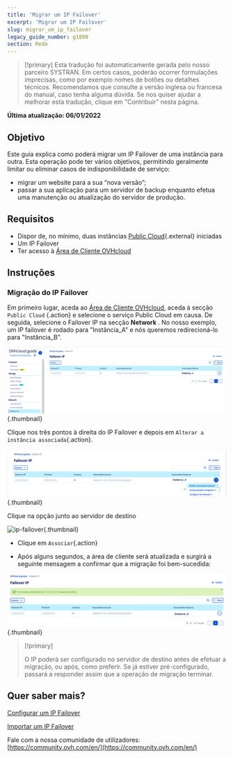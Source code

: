 ```yaml
---
title: 'Migrar um IP Failover'
excerpt: 'Migrar um IP Failover'
slug: migrar_um_ip_failover
legacy_guide_number: g1890
section: Rede
---
```


> [!primary]
> Esta tradução foi automaticamente gerada pelo nosso parceiro SYSTRAN. Em certos casos, poderão ocorrer formulações imprecisas, como por exemplo nomes de botões ou detalhes técnicos. Recomendamos que consulte a versão inglesa ou francesa do manual, caso tenha alguma dúvida. Se nos quiser ajudar a melhorar esta tradução, clique em "Contribuir" nesta página.
>

**Última atualização: 06/01/2022**

##  Objetivo
Este guia explica como poderá migrar um IP Failover de uma instância para outra. Esta operação pode ter vários objetivos, permitindo geralmente limitar ou eliminar casos de indisponibilidade de serviço:

- migrar um website para a sua “nova versão”;
- passar a sua aplicação para um servidor de backup enquanto efetua uma manutenção ou atualização do servidor de produção.


## Requisitos

- Dispor de, no mínimo, duas instâncias [Public Cloud](https://www.ovhcloud.com/pt/public-cloud/){.external} iniciadas
- Um IP Failover
- Ter acesso à [Área de Cliente OVHcloud](https://www.ovh.com/auth/?action=gotomanager&from=https://www.ovh.pt/&ovhSubsidiary=pt)

## Instruções

### Migração do IP Failover

Em primeiro lugar, aceda ao [Área de Cliente OVHcloud](https://www.ovh.com/auth/?action=gotomanager&from=https://www.ovh.pt/&ovhSubsidiary=pt), aceda à secção `Public Cloud` {.action} e selecione o serviço Public Cloud em causa. De seguida, selecione o Failover IP na secção **Network** .
No nosso exemplo, um IP failover é rodado para "Instância_A" e nós queremos redirecioná-lo para "Instância_B".

![ip-failover](images/failover2022.png){.thumbnail}

Clique nos três pontos à direita do IP Failover e depois em `Alterar a instância associada`{.action}. 

![ip-failover](images/modify1.2022.png){.thumbnail}

Clique na opção junto ao servidor de destino

![ip-failover](images/modify1.png){.thumbnail}

- Clique em `Associar`{.action}

- Após alguns segundos, a área de cliente será atualizada e surgirá a seguinte mensagem a confirmar que a migração foi bem-sucedida:

![ip-failover](images/modify2.2022.png){.thumbnail}


> [!primary]
>
> O IP poderá ser configurado no servidor de destino antes de efetuar a migração, ou após, como preferir. Se já estiver pré-configurado, passará a responder assim que a operação de migração terminar.
> 

## Quer saber mais?

[Configurar um IP Failover](https://docs.ovh.com/pt/public-cloud/configurer-une-ip-failover/)

[Importar um IP Failover](https://docs.ovh.com/pt/public-cloud/importar_um_ip_failover/)

Fale com a nossa comunidade de utilizadores: [https://community.ovh.com/en/](https://community.ovh.com/en/)